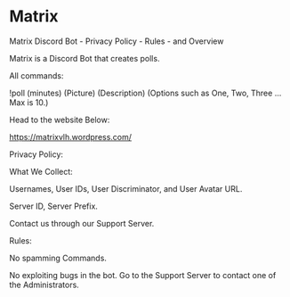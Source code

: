 # Matrix
Matrix Discord Bot - Privacy Policy - Rules - and Overview

Matrix is a Discord Bot that creates polls.

All commands:

!poll (minutes) (Picture) (Description) (Options such as One, Two, Three ... Max is 10.)

Head to the website Below:

https://matrixvlh.wordpress.com/


Privacy Policy:

What We Collect:

Usernames, User IDs, User Discriminator, and User Avatar URL.

Server ID, Server Prefix.

Contact us through our Support Server.

Rules:

No spamming Commands.

No exploiting bugs in the bot. Go to the Support Server to contact one of the Administrators.
